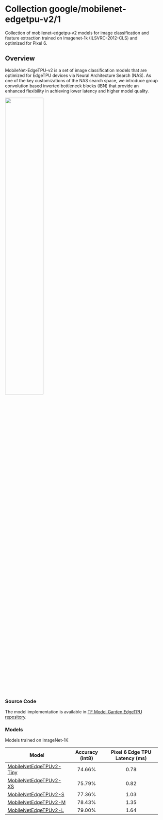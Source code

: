 # Collection google/mobilenet-edgetpu-v2/1

Collection of mobilenet-edgetpu-v2 models for image classification and feature
extraction trained on Imagenet-1k (ILSVRC-2012-CLS) and optimized for Pixel 6.

<!-- dataset: imagenet-ilsvrc-2012-cls -->
<!-- dataset: imagenet -->
<!-- task: image-classification -->

## Overview

MobileNet-EdgeTPU-v2 is a set of image classification models that are optimized
for EdgeTPU devices via Neural Architecture Search (NAS). As one of the key
customizations of the NAS search space, we introduce group convolution based
inverted bottleneck blocks (IBN) that provide an enhanced flexibility in
achieving lower latency and higher model quality.

<img src="https://storage.cloud.google.com/tf_model_garden/models/edgetpu/images/readme-edgetpu-classification-plot.png" width="50%" />

### Source Code

The model implementation is available in
[TF Model Garden EdgeTPU repository](https://github.com/tensorflow/models/tree/master/official/projects/edgetpu/vision).

### Models

Models trained on ImageNet-1K

Model                                                                                          | Accuracy (int8) | Pixel 6 Edge TPU Latency (ms)
---------------------------------------------------------------------------------------------- | :-------------: | :---------------------------:
[MobileNetEdgeTPUv2-Tiny](https://tfhub.dev/google/edgetpu/vision/mobilenet-edgetpu-v2/tiny/1) | 74.66%          | 0.78
[MobileNetEdgeTPUv2-XS](https://tfhub.dev/google/edgetpu/vision/mobilenet-edgetpu-v2/xs/1)     | 75.79%          | 0.82
[MobileNetEdgeTPUv2-S](https://tfhub.dev/google/edgetpu/vision/mobilenet-edgetpu-v2/s/1)       | 77.36%          | 1.03
[MobileNetEdgeTPUv2-M](https://tfhub.dev/google/edgetpu/vision/mobilenet-edgetpu-v2/m/1)       | 78.43%          | 1.35
[MobileNetEdgeTPUv2-L](https://tfhub.dev/google/edgetpu/vision/mobilenet-edgetpu-v2/m/1)       | 79.00%          | 1.64
